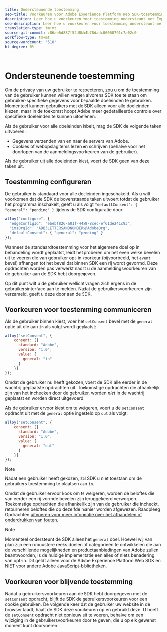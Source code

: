 ```yaml
---
title: Ondersteunende toestemming
seo-title: Voorkeuren voor Adobe Experience Platform Web SDK-toestemming ondersteunen
description: Leer hoe u voorkeuren voor toestemming ondersteunt met Experience Platform Web SDK
seo-description: Leer hoe u voorkeuren voor toestemming ondersteunt met Experience Platform Web SDK
translation-type: tm+mt
source-git-commit: c86ae6d887f52d8bb4b78dadc06060791c7a02c0
workflow-type: tm+mt
source-wordcount: '518'
ht-degree: 0%

---
```



# Ondersteunende toestemming

Om de privacy van uw gebruiker te respecteren, zou u om de toestemming van de gebruiker kunnen willen vragen alvorens SDK toe te staan om gebruiker-specifieke gegevens voor bepaalde doeleinden te gebruiken. Momenteel kunnen gebruikers met de SDK alleen voor alle doeleinden kiezen, maar in de toekomst hoopt Adobe meer gedetailleerde controle over specifieke doeleinden te kunnen uitoefenen.

Als de gebruiker voor alle doeleinden inbelt, mag de SDK de volgende taken uitvoeren:

* Gegevens verzenden van en naar de servers van Adobe.
* Cookies of webopslagitems lezen en schrijven (behalve voor het doorlopen van de aanmeldingsvoorkeuren van de gebruiker).

Als de gebruiker uit alle doeleinden kiest, voert de SDK geen van deze taken uit.

## Toestemming configureren

De gebruiker is standaard voor alle doeleinden ingeschakeld. Als u wilt voorkomen dat de SDK de bovenstaande taken uitvoert totdat de gebruiker het programma inschakelt, geeft u als volgt `"defaultConsent": { "general": "pending" }` tijdens de SDK-configuratie door:

```javascript
alloy("configure", {
  "edgeConfigId": "ebebf826-a01f-4458-8cec-ef61de241c93",
  "imsOrgId": "ADB3LETTERSANDNUMBERS@AdobeOrg",
  "defaultConsent": { "general": "pending" }
});
```

Wanneer de standaardtoestemming voor het algemene doel op in behandeling wordt geplaatst, leidt het proberen om het even welke bevelen uit te voeren die van gebruiker opt-in voorkeur (bijvoorbeeld, het `event` bevel) afhangen tot het bevel dat binnen SDK een rij wordt gevormd. Deze opdrachten worden pas verwerkt nadat u de aanmeldingsvoorkeuren van de gebruiker aan de SDK hebt doorgegeven.

Op dit punt wilt u de gebruiker wellicht vragen zich ergens in de gebruikersinterface aan te melden. Nadat de gebruikersvoorkeuren zijn verzameld, geeft u deze door aan de SDK.

## Voorkeuren voor toestemming communiceren

Als de gebruiker binnen kiest, voer het `setConsent` bevel met de `general` optie uit die aan `in` als volgt wordt geplaatst:

```javascript
alloy("setConsent", {
    consent: [{ 
      standard: "Adobe",
      version: "1.0",
      value: { 
        general: "in" 
      }
    }]
});
```

Omdat de gebruiker nu heeft gekozen, voert de SDK alle eerder in de wachtrij geplaatste opdrachten uit. Toekomstige opdrachten die afhankelijk zijn van het inchecken door de gebruiker, worden _niet_ in de wachtrij geplaatst en worden direct uitgevoerd.

Als de gebruiker ervoor kiest om te weigeren, voert u de `setConsent` opdracht uit met de `general` optie ingesteld op `out` als volgt:

```javascript
alloy("setConsent", {
    consent: [{ 
      standard: "Adobe",
      version: "1.0",
      value: { 
        general: "out" 
      }
    }]
});
```

>[!NOTE]
>
>Nadat een gebruiker heeft gekozen, zal SDK u niet toestaan om de gebruikers toestemming te plaatsen aan `in`.

Omdat de gebruiker ervoor koos om te weigeren, worden de beloftes die van eerder een rij vormde bevelen zijn teruggekeerd verworpen. Toekomstige opdrachten die afhankelijk zijn van de gebruiker die incheckt, retourneren beloftes die op dezelfde manier worden afgewezen. Raadpleeg Opdrachten [uitvoeren voor meer informatie over het afhandelen of onderdrukken van fouten](executing-commands.md).

>[!NOTE]
>
>Momenteel ondersteunt de SDK alleen het `general` doel. Hoewel wij van plan zijn een robuustere reeks doelen of categorieën te ontwikkelen die aan de verschillende mogelijkheden en productaanbiedingen van Adobe zullen beantwoorden, is de huidige implementatie een alles of niets benadering van opt-in.  Dit geldt alleen voor de Adobe Experience Platform Web SDK en NIET voor andere Adobe JavaScript-bibliotheken.

## Voorkeuren voor blijvende toestemming

Nadat u gebruikersvoorkeuren aan de SDK hebt doorgegeven met de `setConsent` opdracht, blijft de SDK de gebruikersvoorkeuren voor een cookie gebruiken. De volgende keer dat de gebruiker uw website in de browser laadt, haalt de SDK deze voorkeuren op en gebruikt deze. U hoeft de `setConsent` opdracht niet opnieuw uit te voeren, behalve om een wijziging in de gebruikersvoorkeuren door te geven, die u op elk gewenst moment kunt doorvoeren.